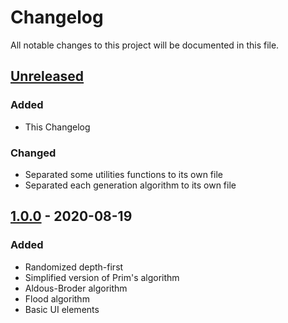 # Changelog
All notable changes to this project will be documented in this file.

## [Unreleased]
### Added
- This Changelog
### Changed
- Separated some utilities functions to its own file
- Separated each generation algorithm to its own file

## [1.0.0] - 2020-08-19
### Added
- Randomized depth-first
- Simplified version of Prim's algorithm
- Aldous-Broder algorithm
- Flood algorithm
- Basic UI elements 

[Unreleased]: "github.com/MarcioMed07/GMG/tree/develop"
[1.0.0]: "https://github.com/MarcioMed07/GMG/releases/tag/v1.0.0"